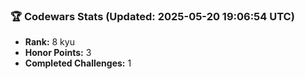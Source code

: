 ### 🏆 Codewars Stats (Updated: 2025-05-20 19:06:54 UTC)

- **Rank:** 8 kyu
- **Honor Points:** 3
- **Completed Challenges:** 1
